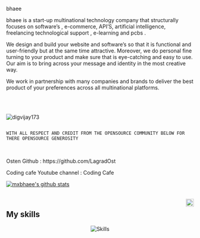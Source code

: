 bhaee

<p>

bhaee is a start-up multinational technology company that structurally focuses on software’s , e-commerce, API’S, artificial intelligence, freelancing technological support , e-learning and pcbs .

</p>

<p>
  
  We design and build your website and software’s so that it is functional and user-friendly but at the same time attractive. Moreover, we do personal fine turning to your product and make sure that is eye-catching and easy to use. Our aim is to bring across your message and identity in the most creative way.
  
</p>

<p>
  We work in partnership with many companies and brands to deliver the best product of your preferences across all multinational platforms.
</p>


</br>
</br>
<p align="left"> 
<img src="https://komarev.com/ghpvc/?username=mxbhaee&label=Views&color=blue&style=plastic" alt="digvijay173" />
</p>

```

WITH ALL RESPECT AND CREDIT FROM THE OPENSOURCE COMMUNITY BELOW FOR THERE OPENSOURCE GENEROSITY

```
<br/>
<p>
  Osten  Github : https://github.com/LagradOst
 
</p>  
<p>
   Coding cafe  Youtube channel : Coding Cafe
</p>

[![mxbhaee's github stats](https://github-readme-stats.vercel.app/api?username=mxbhaee&count_private=true&include_all_commits=true&theme=radical)](https://google.com)
</br>

<br />

<a href="https://twitter.com/MxBhaee">
  <img align="right" alt="MxBhaee | Twitter" width="21px" src="https://raw.githubusercontent.com/anuraghazra/anuraghazra/master/assets/twitter.svg" />
</a>

## My skills

<p align="center">
  <img align="center" alt="Skills" src="https://github.com/viclafouch/viclafouch/blob/master/img/pack.png" />
</p>

